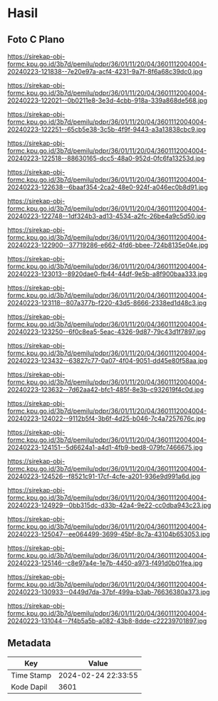 # Hasil

## Foto C Plano

https://sirekap-obj-formc.kpu.go.id/3b7d/pemilu/pdpr/36/01/11/20/04/3601112004004-20240223-121838--7e20e97a-acf4-4231-9a7f-8f6a68c39dc0.jpg

https://sirekap-obj-formc.kpu.go.id/3b7d/pemilu/pdpr/36/01/11/20/04/3601112004004-20240223-122021--0b0211e8-3e3d-4cbb-918a-339a868de568.jpg

https://sirekap-obj-formc.kpu.go.id/3b7d/pemilu/pdpr/36/01/11/20/04/3601112004004-20240223-122251--65cb5e38-3c5b-4f9f-9443-a3a13838cbc9.jpg

https://sirekap-obj-formc.kpu.go.id/3b7d/pemilu/pdpr/36/01/11/20/04/3601112004004-20240223-122518--88630165-dcc5-48a0-952d-0fc6fa13253d.jpg

https://sirekap-obj-formc.kpu.go.id/3b7d/pemilu/pdpr/36/01/11/20/04/3601112004004-20240223-122638--6baaf354-2ca2-48e0-924f-a046ec0b8d91.jpg

https://sirekap-obj-formc.kpu.go.id/3b7d/pemilu/pdpr/36/01/11/20/04/3601112004004-20240223-122748--1df324b3-ad13-4534-a2fc-26be4a9c5d50.jpg

https://sirekap-obj-formc.kpu.go.id/3b7d/pemilu/pdpr/36/01/11/20/04/3601112004004-20240223-122900--37719286-e662-4fd6-bbee-724b8135e04e.jpg

https://sirekap-obj-formc.kpu.go.id/3b7d/pemilu/pdpr/36/01/11/20/04/3601112004004-20240223-123013--8920dae0-fb44-44df-9e5b-a8f900baa333.jpg

https://sirekap-obj-formc.kpu.go.id/3b7d/pemilu/pdpr/36/01/11/20/04/3601112004004-20240223-123118--807a377b-f220-43d5-8666-2338ed1d48c3.jpg

https://sirekap-obj-formc.kpu.go.id/3b7d/pemilu/pdpr/36/01/11/20/04/3601112004004-20240223-123250--6f0c8ea5-5eac-4326-9d87-79c43d1f7897.jpg

https://sirekap-obj-formc.kpu.go.id/3b7d/pemilu/pdpr/36/01/11/20/04/3601112004004-20240223-123432--63827c77-0a07-4f04-9051-dd45e80f58aa.jpg

https://sirekap-obj-formc.kpu.go.id/3b7d/pemilu/pdpr/36/01/11/20/04/3601112004004-20240223-123632--7d62aa42-bfc1-485f-8e3b-c932619f4c0d.jpg

https://sirekap-obj-formc.kpu.go.id/3b7d/pemilu/pdpr/36/01/11/20/04/3601112004004-20240223-124022--9112b5f4-3b6f-4d25-b046-7c4a7257676c.jpg

https://sirekap-obj-formc.kpu.go.id/3b7d/pemilu/pdpr/36/01/11/20/04/3601112004004-20240223-124151--5d6624a1-a4d1-4fb9-bed8-079fc7466675.jpg

https://sirekap-obj-formc.kpu.go.id/3b7d/pemilu/pdpr/36/01/11/20/04/3601112004004-20240223-124526--f8521c91-17cf-4cfe-a201-936e9d991a6d.jpg

https://sirekap-obj-formc.kpu.go.id/3b7d/pemilu/pdpr/36/01/11/20/04/3601112004004-20240223-124929--0bb315dc-d33b-42a4-9e22-cc0dba943c23.jpg

https://sirekap-obj-formc.kpu.go.id/3b7d/pemilu/pdpr/36/01/11/20/04/3601112004004-20240223-125047--ee064499-3699-45bf-8c7a-43104b653053.jpg

https://sirekap-obj-formc.kpu.go.id/3b7d/pemilu/pdpr/36/01/11/20/04/3601112004004-20240223-125146--c8e97a4e-1e7b-4450-a973-f491d0b01fea.jpg

https://sirekap-obj-formc.kpu.go.id/3b7d/pemilu/pdpr/36/01/11/20/04/3601112004004-20240223-130933--0449d7da-37bf-499a-b3ab-76636380a373.jpg

https://sirekap-obj-formc.kpu.go.id/3b7d/pemilu/pdpr/36/01/11/20/04/3601112004004-20240223-131044--7f4b5a5b-a082-43b8-8dde-c22239701897.jpg


## Metadata

| Key        | Value               |
| ---------- | ------------------- |
| Time Stamp | 2024-02-24 22:33:55 |
| Kode Dapil | 3601                |



